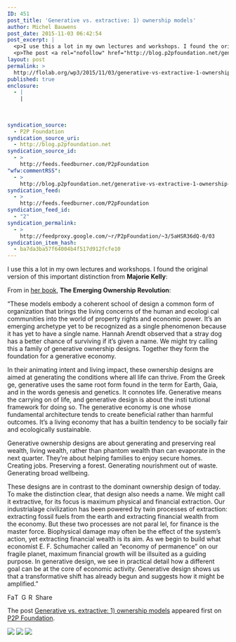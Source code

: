 ```yaml
---
ID: 451
post_title: 'Generative vs. extractive: 1) ownership models'
author: Michel Bauwens
post_date: 2015-11-03 06:42:54
post_excerpt: |
  <p>I use this a lot in my own lectures and workshops. I found the original version of this important distinction from Majorie Kelly: From in her book, The Emerging Ownership Revolution: &ldquo;These models embody a coherent school of design a common form of organization that brings the living concerns of the human and ecologi cal [&hellip;]</p>
  <p>The post <a rel="nofollow" href="http://blog.p2pfoundation.net/generative-vs-extractive-1-ownership-models/2015/11/03">Generative vs. extractive: 1) ownership models</a> appeared first on <a rel="nofollow" href="http://blog.p2pfoundation.net/">P2P Foundation</a>.</p>
layout: post
permalink: >
  http://flolab.org/wp3/2015/11/03/generative-vs-extractive-1-ownership-models/
published: true
enclosure:
  - |
    |
        
        
        
syndication_source:
  - P2P Foundation
syndication_source_uri:
  - http://blog.p2pfoundation.net
syndication_source_id:
  - >
    http://feeds.feedburner.com/P2pFoundation
"wfw:commentRSS":
  - >
    http://blog.p2pfoundation.net/generative-vs-extractive-1-ownership-models/2015/11/03/feed
syndication_feed:
  - >
    http://feeds.feedburner.com/P2pFoundation
syndication_feed_id:
  - "2"
syndication_permalink:
  - >
    http://feedproxy.google.com/~r/P2pFoundation/~3/5aHSR36dQ-0/03
syndication_item_hash:
  - ba7da3ba57f64004b4f517d912fcfe10
---
```

I use this a lot in my own lectures and workshops. I found the original version of this important distinction from **Majorie Kelly**:

From in [her book][1], **The Emerging Ownership Revolution**:

“These models embody a coherent school of design a common form of organization that brings the living concerns of the human and ecologi cal communities into the world of property rights and economic power. It’s an emerging archetype yet to be recognized as a single phenomenon because it has yet to have a single name. Hannah Arendt observed that a stray dog has a better chance of surviving if it’s given a name. We might try calling this a family of generative ownership designs. Together they form the foundation for a generative economy.

In their animating intent and living impact, these ownership designs are aimed at generating the conditions where all life can thrive. From the Greek ge, generative uses the same root form found in the term for Earth, Gaia, and in the words genesis and genetics. It connotes life. Generative means the carrying on of life, and generative design is about the insti tutional framework for doing so. The generative economy is one whose fundamental architecture tends to create beneficial rather than harmful outcomes. It’s a living economy that has a builtin tendency to be socially fair and ecologically sustainable.

Generative ownership designs are about generating and preserving real wealth, living wealth, rather than phantom wealth than can evaporate in the next quarter. They’re about helping families to enjoy secure homes. Creating jobs. Preserving a forest. Generating nourishment out of waste. Generating broad wellbeing.

These designs are in contrast to the dominant ownership design of today. To make the distinction clear, that design also needs a name. We might call it extractive, for its focus is maximum physical and financial extraction. Our industrialage civilization has been powered by twin processes of extraction: extracting fossil fuels from the earth and extracting financial wealth from the economy. But these two processes are not paral lel, for finance is the master force. Biophysical damage may often be the effect of the system’s action, yet extracting financial wealth is its aim. As we begin to build what economist E. F. Schumacher called an “economy of permanence” on our fragile planet, maximum financial growth will be illsuited as a guiding purpose. In generative design, we see in practical detail how a different goal can be at the core of economic activity. Generative design shows us that a transformative shift has already begun and suggests how it might be amplified.”

<a class="a2a_button_facebook" href="http://www.addtoany.com/add_to/facebook?linkurl=http%3A%2F%2Fblog.p2pfoundation.net%2Fgenerative-vs-extractive-1-ownership-models%2F2015%2F11%2F03&linkname=Generative%20vs.%20extractive%3A%201%29%20ownership%20models" title="Facebook" rel="nofollow"><img src="http://blog.p2pfoundation.net/wp-content/plugins/add-to-any/icons/facebook.png" width="16" height="16" alt="Facebook" /></a><a class="a2a_button_twitter" href="http://www.addtoany.com/add_to/twitter?linkurl=http%3A%2F%2Fblog.p2pfoundation.net%2Fgenerative-vs-extractive-1-ownership-models%2F2015%2F11%2F03&linkname=Generative%20vs.%20extractive%3A%201%29%20ownership%20models" title="Twitter" rel="nofollow"><img src="http://blog.p2pfoundation.net/wp-content/plugins/add-to-any/icons/twitter.png" width="16" height="16" alt="Twitter" /></a><a class="a2a_button_google_plus" href="http://www.addtoany.com/add_to/google_plus?linkurl=http%3A%2F%2Fblog.p2pfoundation.net%2Fgenerative-vs-extractive-1-ownership-models%2F2015%2F11%2F03&linkname=Generative%20vs.%20extractive%3A%201%29%20ownership%20models" title="Google+" rel="nofollow"><img src="http://blog.p2pfoundation.net/wp-content/plugins/add-to-any/icons/google_plus.png" width="16" height="16" alt="Google+" /></a><a class="a2a_button_reddit" href="http://www.addtoany.com/add_to/reddit?linkurl=http%3A%2F%2Fblog.p2pfoundation.net%2Fgenerative-vs-extractive-1-ownership-models%2F2015%2F11%2F03&linkname=Generative%20vs.%20extractive%3A%201%29%20ownership%20models" title="Reddit" rel="nofollow"><img src="http://blog.p2pfoundation.net/wp-content/plugins/add-to-any/icons/reddit.png" width="16" height="16" alt="Reddit" /></a><a class="a2a_dd a2a_target addtoany_share_save" href="https://www.addtoany.com/share#url=http%3A%2F%2Fblog.p2pfoundation.net%2Fgenerative-vs-extractive-1-ownership-models%2F2015%2F11%2F03&title=Generative%20vs.%20extractive%3A%201%29%20ownership%20models" id="wpa2a_2"><img src="http://blog.p2pfoundation.net/wp-content/plugins/add-to-any/share_save_120_16.png" width="120" height="16" alt="Share" /></a>

The post <a rel="nofollow" href="http://blog.p2pfoundation.net/generative-vs-extractive-1-ownership-models/2015/11/03">Generative vs. extractive: 1) ownership models</a> appeared first on <a rel="nofollow" href="http://blog.p2pfoundation.net/">P2P Foundation</a>.

<div class="feedflare">
  <a href="http://feeds.feedburner.com/~ff/P2pFoundation?a=5aHSR36dQ-0:VWddkUrsMCc:7Q72WNTAKBA"><img src="http://feeds.feedburner.com/~ff/P2pFoundation?d=7Q72WNTAKBA" border="0" /></img></a> <a href="http://feeds.feedburner.com/~ff/P2pFoundation?a=5aHSR36dQ-0:VWddkUrsMCc:D7DqB2pKExk"><img src="http://feeds.feedburner.com/~ff/P2pFoundation?i=5aHSR36dQ-0:VWddkUrsMCc:D7DqB2pKExk" border="0" /></img></a> <a href="http://feeds.feedburner.com/~ff/P2pFoundation?a=5aHSR36dQ-0:VWddkUrsMCc:2mJPEYqXBVI"><img src="http://feeds.feedburner.com/~ff/P2pFoundation?d=2mJPEYqXBVI" border="0" /></img></a>
</div>

<img src="http://feeds.feedburner.com/~r/P2pFoundation/~4/5aHSR36dQ-0" height="1" width="1" alt="" />

 [1]: http://p2pfoundation.net/Emerging_Ownership_Revolution